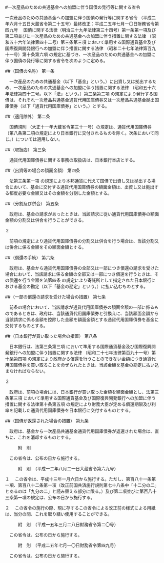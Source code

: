 #一次産品のための共通基金への加盟に伴う国債の発行等に関する省令



一次産品のための共通基金への加盟に伴う国債の発行等に関する省令
（平成二年六月十五日大蔵省令第二十五号）最終改正：平成二五年七月一〇日財務省令第四九号
　国債に関する法律（明治三十九年法律第三十四号）第一条第一項及び第二項並びに一次産品のための共通基金への加盟に伴う措置に関する法律
（昭和五十六年法律第四十二号）第三条第三項
において準用する国際通貨基金及び国際復興開発銀行への加盟に伴う措置に関する法律
（昭和二十七年法律第百九十一号）第十条第六項
の規定に基づき、一次産品のための共通基金への加盟に伴う国債の発行等に関する省令を次のように定める。

##（国債の名称）
第一条

　一次産品のための共通基金（以下「基金」という。）に出資し又は拠出するため、一次産品のための共通基金への加盟に伴う措置に関する法律
（昭和五十六年法律第四十二号。以下「法」という。）第三条第二項
の規定により発行する国債は、それぞれ一次産品共通基金通貨代用国庫債券又は一次産品共通基金拠出国庫債券（以下「通貨代用国庫債券」という。）とする。



##（適用除外）
第二条

　国債規則
（大正十一年大蔵省令第三十一号）の規定は、通貨代用国庫債券（第八条第二項の規定により日本銀行に交付されるものを除く。次条において同じ。）については適用しない。



##（取扱店）
第三条

　通貨代用国庫債券に関する事務の取扱店は、日本銀行本店とする。



##（出資等の場合の額面金額）
第四条

　法第三条第一項
の規定により本邦通貨に代えて国債で出資し又は拠出する場合において、基金に交付する通貨代用国庫債券の額面金額は、出資し又は拠出する都度必要な金額又はその金額を分割した金額とする。



##（分割及び併合）
第五条

　政府は、基金の請求があったときは、当該請求に従い通貨代用国庫債券の額面金額の分割又は併合を行うことができる。

２

　前項の規定により通貨代用国庫債券の分割又は併合を行う場合は、当該分割又は併合に係る金額をその額面金額とする。



##（償還の手続）
第六条

　政府は、基金から通貨代用国庫債券の全部又は一部につき償還の請求を受けた場合において、当該請求に係る金額の全部又は一部につき償還を行うときは、その償還を行う金額を法第四条
の規定により寄託所として指定された日本銀行における基金の勘定（以下「基金の勘定」という。）に払い込むものとする。



##（一部の償還の請求を受けた場合の措置）
第七条

　前条の場合において、当該請求が通貨代用国庫債券の額面金額の一部に係るものであるときは、政府は、当該通貨代用国庫債券と引換えに、当該額面金額から当該請求に係る金額を控除した金額を額面金額とする通貨代用国庫債券を基金に交付するものとする。



##（日本銀行が買い取った場合の措置）
第八条

　日本銀行は、法第三条第三項
において準用する国際通貨基金及び国際復興開発銀行への加盟に伴う措置に関する法律
（昭和二十七年法律第百九十一号）第十条第四項
の規定により政府から償還を行うことのできない金額につき通貨代用国庫債券を買い取ることを命ぜられたときは、当該金額を基金の勘定に払い込まなければならない。

２

　政府は、前項の場合には、日本銀行が買い取った金額を額面金額とし、法第三条第三項
において準用する国際通貨基金及び国際復興開発銀行への加盟に伴う措置に関する法律第十条第五項
の規定により財務大臣が定める償還期限及び利率を記載した通貨代用国庫債券を日本銀行に交付するものとする。



##（国債が返還された場合の措置）
第九条

　政府は、基金から一次産品共通基金通貨代用国庫債券が返還された場合は、直ちに、これを消却するものとする。




　　　附　則


　この省令は、公布の日から施行する。


　　　附　則　（平成一二年八月二一日大蔵省令第六九号）

１
　この省令は、平成十三年一月六日から施行する。ただし、第百八十一条第一項、第百八十二条第一項（改正前国共済施行規則第七十八条中「十二分の二」とあるのは「九分の二」と読み替える部分に限る。）及び第二項並びに第百八十三条第一項の規定は、公布の日から施行する。

２
　この省令の施行の際、現に存するこの省令による改正前の様式による用紙は、当分の間、これを取り繕い使用することができる。


　　　附　則　（平成一五年三月二八日財務省令第二〇号）


　この省令は、公布の日から施行する。


　　　附　則　（平成二五年七月一〇日財務省令第四九号）


　この省令は、公布の日から施行する。





